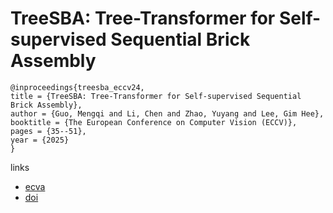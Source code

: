 # TreeSBA: Tree-Transformer for Self-supervised Sequential Brick Assembly

```
@inproceedings{treesba_eccv24,
title = {TreeSBA: Tree-Transformer for Self-supervised Sequential Brick Assembly},
author = {Guo, Mengqi and Li, Chen and Zhao, Yuyang and Lee, Gim Hee},
booktitle = {The European Conference on Computer Vision (ECCV)},
pages = {35--51},
year = {2025}
}
```

links
- [ecva](https://www.ecva.net/papers/eccv_2024/papers_ECCV/html/11535_ECCV_2024_paper.php)
- [doi](https://link.springer.com/chapter/10.1007/978-3-031-73016-0_3)
